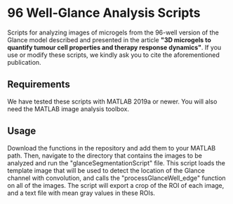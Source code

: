 # 96 Well-Glance Analysis Scripts

Scripts for analyzing images of microgels from the 96-well version of the Glance model described
and presented in the article **"3D microgels to quantify tumour cell properties and therapy response dynamics"**. If you use or modify these scripts, we kindly ask you to cite the aforementioned publication.

## Requirements

We have tested these scripts with MATLAB 2019a or newer. You will also need the MATLAB image analysis toolbox.

## Usage

Download the functions in the repository and add them to your MATLAB path. Then, navigate to the directory that contains the images to be analyzed and run the "glanceSegmentationScript" file. This script loads the template image that will be used to detect the location of the Glance channel with convolution, and calls the "processGlanceWell_edge" function on all of the images. The script will export a crop of the ROI of each image, and a text file with mean gray values in these ROIs.
